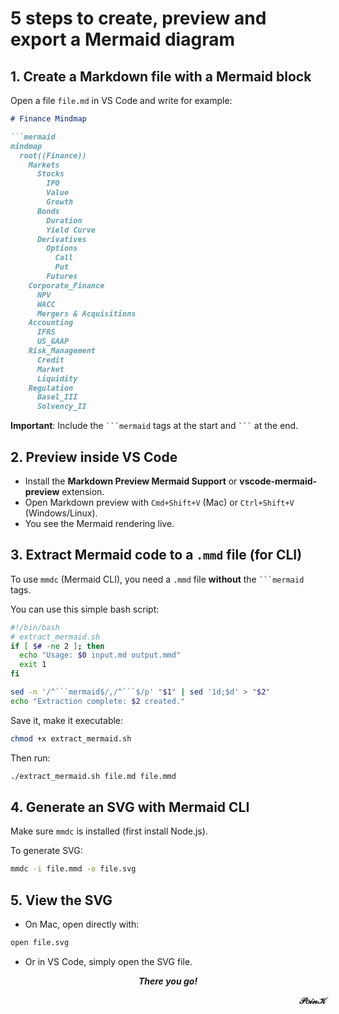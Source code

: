 # 5 steps to create, preview and export a Mermaid diagram

## 1. Create a Markdown file with a Mermaid block

Open a file `file.md` in VS Code and write for example:

```markdown
# Finance Mindmap

```mermaid
mindmap
  root((Finance))
    Markets
      Stocks
        IPO
        Value
        Growth
      Bonds
        Duration
        Yield Curve
      Derivatives
        Options
          Call
          Put
        Futures
    Corporate_Finance
      NPV
      WACC
      Mergers & Acquisitions
    Accounting
      IFRS
      US_GAAP
    Risk_Management
      Credit
      Market
      Liquidity
    Regulation
      Basel_III
      Solvency_II
```

**Important**: Include the ```` ```mermaid ```` tags at the start and ```` ``` ```` at the end.


## 2. Preview inside VS Code

- Install the **Markdown Preview Mermaid Support** or **vscode-mermaid-preview** extension.  
- Open Markdown preview with `Cmd+Shift+V` (Mac) or `Ctrl+Shift+V` (Windows/Linux).  
- You see the Mermaid rendering live.

## 3. Extract Mermaid code to a `.mmd` file (for CLI)

To use `mmdc` (Mermaid CLI), you need a `.mmd` file **without** the ```` ```mermaid ```` tags.

You can use this simple bash script:

```bash
#!/bin/bash
# extract_mermaid.sh
if [ $# -ne 2 ]; then
  echo "Usage: $0 input.md output.mmd"
  exit 1
fi

sed -n '/^```mermaid$/,/^```$/p' "$1" | sed '1d;$d' > "$2"
echo "Extraction complete: $2 created."
```

Save it, make it executable:

```bash
chmod +x extract_mermaid.sh
```

Then run:

```bash
./extract_mermaid.sh file.md file.mmd
```

## 4. Generate an SVG with Mermaid CLI

Make sure `mmdc` is installed (first install Node.js).

To generate SVG:

```bash
mmdc -i file.mmd -o file.svg
```

## 5. View the SVG

- On Mac, open directly with:

```bash
open file.svg
```

- Or in VS Code, simply open the SVG file.

***<p style="text-align:center;">There you go!</p>***
***<p style="text-align:right;">𝒫𝑜𝒾𝓃𝒦</p>***